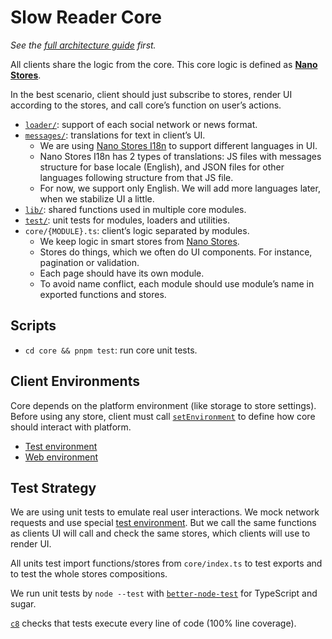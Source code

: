 # Slow Reader Core

_See the [full architecture guide](../README.md) first._

All clients share the logic from the core. This core logic is defined as **[Nano Stores](https://github.com/nanostores/nanostores)**.

In the best scenario, client should just subscribe to stores, render UI according to the stores, and call core’s function on user’s actions.

- [`loader/`](./loader/): support of each social network or news format.
- [`messages/`](./messages/): translations for text in client’s UI.
  - We are using [Nano Stores I18n](https://github.com/nanostores/i18n) to
    support different languages in UI.
  - Nano Stores I18n has 2 types of translations: JS files with messages structure for base locale (English), and JSON files for other languages following structure from that JS file.
  - For now, we support only English. We will add more languages later, when we stabilize UI a little.
- [`lib/`](./lib/): shared functions used in multiple core modules.
- [`test/`](./test/): unit tests for modules, loaders and utilities.
- `core/{MODULE}.ts`: client’s logic separated by modules.
  - We keep logic in smart stores from [Nano Stores](https://github.com/nanostores/nanostores).
  - Stores do things, which we often do UI components. For instance, pagination or validation.
  - Each page should have its own module.
  - To avoid name conflict, each module should use module’s name in exported functions and stores.

## Scripts

- `cd core && pnpm test`: run core unit tests.

## Client Environments

Core depends on the platform environment (like storage to store settings). Before using any store, client must call [`setEnvironment`](./environment.ts) to define how core should interact with platform.

- [Test environment](./test/environment.ts)
- [Web environment](../web/main/environment.ts)

## Test Strategy

We are using unit tests to emulate real user interactions. We mock network requests and use special [test environment](./test/environment.ts). But we call the same functions as clients UI will call and check the same stores, which clients will use to render UI.

All units test import functions/stores from `core/index.ts` to test exports and to test the whole stores compositions.

We run unit tests by `node --test` with [`better-node-test`](https://github.com/ai/better-node-test) for TypeScript and sugar.

[`c8`](https://github.com/bcoe/c8) checks that tests execute every line of code (100% line coverage).
